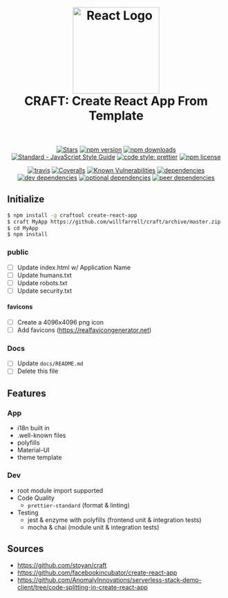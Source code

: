 <h1 align="center">
  <img src="https://raw.githubusercontent.com/willfarrell/craft-react-material/master/docs/images/header.svg" alt="React Logo" width="200">
  <br>
  CRAFT: Create React App From Template
  <br>
  <br>
</h1>

<p align="center">
  <a href="https://github.com/willfarrell/craft-react-material"><img src="https://img.shields.io/github/stars/badges/shields.svg?style=social&label=Stars" alt="Stars" /></a>
  <a href="https://www.npmjs.com/package/craft-react-material"><img src="https://img.shields.io/npm/v/craft-react-material.svg" alt="npm version"></a>
  <a href="https://www.npmjs.com/package/craft-react-material"><img src="https://img.shields.io/npm/dm/craft-react-material.svg" alt="npm downloads"></a>
  <a href="https://standardjs.com"><img src="https://img.shields.io/badge/code_style-standard-brightgreen.svg" alt="Standard - JavaScript Style Guide"></a>
  <a href="https://github.com/prettier/prettier"><img alt="code style: prettier" src="https://img.shields.io/badge/code_style-prettier-ff69b4.svg"></a>
  <a href="https://www.npmjs.com/package/craft-react-material"><img src="https://img.shields.io/npm/l/craft-react-material.svg" alt="npm license" /></a>
</p>
<p align="center">
  <a href="https://travis-ci.org/willfarrell/craft-react-material"><img src="https://img.shields.io/travis/willfarrell/craft-react-material/master.svg" alt="travis"></a>
  <a href="https://coveralls.io/github/willfarrell/craft-react-material"><img src="https://img.shields.io/coveralls/github/jekyll/jekyll.svg" alt="Coveralls"></a>
  <!-- sonarqube - https://github.com/QualInsight/qualinsight-plugins-sonarqube-badges/wiki/Quality-Gate-status-badges -->
  <a href="https://snyk.io/test/github/willfarrell/craft-react-material"><img src="https://snyk.io/test/github/willfarrell/craft-react-material/badge.svg" alt="Known Vulnerabilities" /></a>
  <a href="https://david-dm.org/willfarrell/craft-react-material"><img src="https://img.shields.io/david/willfarrell/craft-react-material.svg" alt="dependencies" /></a>
  <a href="https://david-dm.org/willfarrell/craft-react-material?type=dev"><img src="https://img.shields.io/david/dev/willfarrell/craft-react-material.svg" alt="dev dependencies" /></a>
  <a href="https://david-dm.org/willfarrell/craft-react-material?type=optional"><img src="https://img.shields.io/david/optional/willfarrell/craft-react-material.svg" alt="optional dependencies" /></a>
  <a href="https://david-dm.org/willfarrell/craft-react-material?type=peer"><img src="https://img.shields.io/david/peer/willfarrell/craft-react-material.svg" alt="peer dependencies" /></a>
</p>

## Initialize
```bash
$ npm install -g craftool create-react-app
$ craft MyApp https://github.com/willfarrell/craft/archive/master.zip
$ cd MyApp
$ npm install
```

### public
- [ ] Update index.html w/ Application Name
- [ ] Update humans.txt
- [ ] Update robots.txt
- [ ] Update security.txt

#### favicons
- [ ] Create a 4096x4096 png icon
- [ ] Add favicons (https://realfavicongenerator.net)

### Docs
- [ ] Update `docs/README.md`
- [ ] Delete this file 

## Features
### App 
- i18n built in
- .well-known files
- polyfills
- Material-UI
- theme template

### Dev
- root module import supported
- Code Quality
  - `prettier-standard` (format & linting)
- Testing
  - jest & enzyme with polyfills (frontend unit & integration tests)
  - mocha & chai (module unit & integration tests)

## Sources
- https://github.com/stoyan/craft
- https://github.com/facebookincubator/create-react-app
- https://github.com/AnomalyInnovations/serverless-stack-demo-client/tree/code-splitting-in-create-react-app
